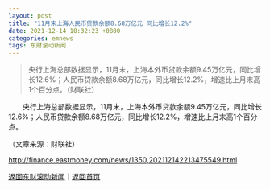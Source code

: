 ```yaml
---
layout: post
title: "11月末上海人民币贷款余额8.68万亿元 同比增长12.2%"
date: 2021-12-14 18:32:23 +0800
categories: emnews
tags: 东财滚动新闻
---
```

> 央行上海总部数据显示，11月末，上海本外币贷款余额9.45万亿元，同比增长12.6%；人民币贷款余额8.68万亿元，同比增长12.2%，增速比上月末高1个百分点。（财联社）

<p>　　央行上海总部数据显示，11月末，上海本外币贷款余额9.45万亿元，同比增长12.6%；人民币贷款余额8.68万亿元，同比增长12.2%，增速比上月末高1个百分点。</p><p class="em_media">（文章来源：财联社）</p>

<http://finance.eastmoney.com/news/1350,202112142213475549.html>

[返回东财滚动新闻](//finews.withounder.com/emnews/)｜[返回首页](//finews.withounder.com/)